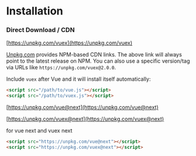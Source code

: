 # Installation

### [](/installation.html#direct-download-cdn)Direct Download / CDN

[https://unpkg.com/vuex](https://unpkg.com/vuex)

[Unpkg.com](https://unpkg.com/) provides NPM-based CDN links. The above link will always point to the latest release on NPM. You can also use a specific version/tag via URLs like `https://unpkg.com/vuex@2.0.0`.

Include `vuex` after Vue and it will install itself automatically:

```html
<script src="/path/to/vue.js"></script>
<script src="/path/to/vuex.js"></script>
```

[https://unpkg.com/vue@next](https://unpkg.com/vue@next)

[https://unpkg.com/vuex@next](https://unpkg.com/vuex@next)


for vue next and vuex next
```html
<script src="https://unpkg.com/vue@next"></script>
<script src="https://unpkg.com/vuex@next"></script>
```
